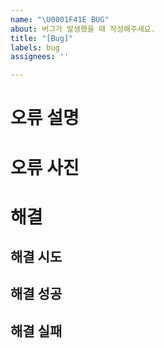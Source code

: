 ```yaml
---
name: "\U0001F41E BUG"
about: 버그가 발생했을 때 작성해주세요.
title: "[Bug]"
labels: bug
assignees: ''

---
```


# 오류 설명

# 오류 사진

# 해결

## 해결 시도

## 해결 성공

## 해결 실패
